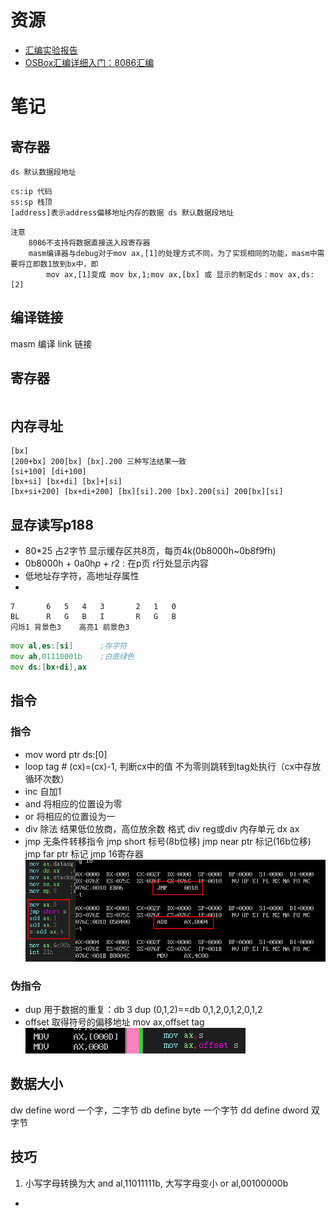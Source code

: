 # 资源
* [汇编实验报告](http://m.dongjinxudianchi.com/ztnews/kghfdh9d8kaadh898b8ahlej.html)
* [OSBox汇编详细入门：8086汇编](http://feichashao.com/dosbox_basic_tutorial/)
# 笔记
## 寄存器

```
ds 默认数据段地址
```
```
cs:ip 代码
ss:sp 栈顶
[address]表示address偏移地址内存的数据 ds 默认数据段地址
```
```
注意
	8086不支持将数据直接送入段寄存器
	masm编译器与debug对于mov ax,[1]的处理方式不同，为了实现相同的功能，masm中需要将立即数1放到bx中，即
		mov ax,[1]变成 mov bx,1;mov ax,[bx] 或 显示的制定ds：mov ax,ds:[2]
```

## 编译链接
masm	编译
link	链接
## 寄存器
```
```

## 内存寻址
```
[bx]
[200+bx] 200[bx] [bx].200 三种写法结果一致
[si+100] [di+100]
[bx+si] [bx+di] [bx]+[si]
[bx+si+200] [bx+di+200] [bx][si].200 [bx].200[si] 200[bx][si]
```
## 显存读写p188
* 80*25 占2字节 显示缓存区共8页，每页4k(0b8000h~0b8f9fh)
* 0b8000h + 0a0h*p + r*2 : 在p页 r行处显示内容
* 低地址存字符，高地址存属性
* 
```
7		6	5	4	3		2	1	0
BL 		R 	G 	B 	I 		R 	G 	B
闪烁1	背景色3 	高亮1	前景色3
```
```asm
mov al,es:[si]		;存字符
mov ah,01110001b	;白底绿色
mov ds:[bx+di],ax
```

## 指令

### 指令
* mov word ptr ds:[0]
* loop tag # (cx)=(cx)-1, 判断cx中的值 不为零则跳转到tag处执行（cx中存放循环次数）
* inc 自加1
* and 将相应的位置设为零
* or 	将相应的位置设为一
* div 除法 结果低位放商，高位放余数 格式 div reg或div 内存单元 dx ax
* jmp 无条件转移指令 jmp short 标号(8b位移)  jmp near ptr 标记(16b位移) jmp far ptr 标记 jmp 16寄存器
![依据位移进行转移](img/jmp-tag.png)
### 伪指令

* dup 用于数据的重复：db 3 dup (0,1,2)==db 0,1,2,0,1,2,0,1,2
* offset 取得符号的偏移地址 mov ax,offset tag
![offset](img/offset.png)

## 数据大小

dw define word 一个字，二字节
db define byte 一个字节
dd define dword 双字节

## 技巧
1. 小写字母转换为大 and al,11011111b, 大写字母变小 or al,00100000b
*
